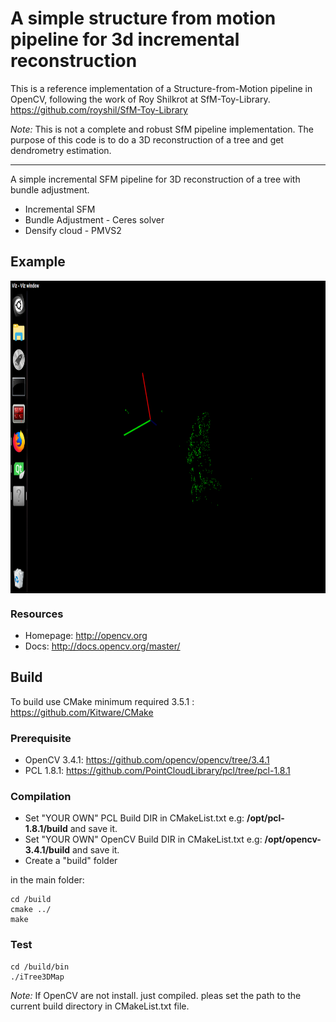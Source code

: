 
# A simple structure from motion pipeline for 3d incremental reconstruction

This is a reference implementation of a Structure-from-Motion pipeline in OpenCV, following the work of Roy Shilkrot at SfM-Toy-Library. https://github.com/royshil/SfM-Toy-Library

*Note:* This is not a complete and robust SfM pipeline implementation. The purpose of this code is to do a 3D reconstruction of a tree and get dendrometry estimation. 

----------------------

A simple incremental SFM pipeline for 3D reconstruction of a tree with bundle adjustment. 
* Incremental SFM
* Bundle Adjustment - Ceres solver
* Densify cloud - PMVS2 

## Example

<img src="./imgs/example.png" align="center" height="500" width="950"><br>

### Resources

* Homepage: <http://opencv.org>
* Docs: <http://docs.opencv.org/master/>

## Build 

To build use CMake minimum required 3.5.1 : https://github.com/Kitware/CMake

### Prerequisite
- OpenCV 3.4.1: https://github.com/opencv/opencv/tree/3.4.1
- PCL 1.8.1: https://github.com/PointCloudLibrary/pcl/tree/pcl-1.8.1

### Compilation
* Set "YOUR OWN" PCL Build DIR in CMakeList.txt e.g: **/opt/pcl-1.8.1/build** and save it.
* Set "YOUR OWN" OpenCV Build DIR in CMakeList.txt e.g: **/opt/opencv-3.4.1/build** and save it.
* Create a "build" folder

in the main folder:

    cd /build  
    cmake ../
    make
 	 
### Test
	cd /build/bin
	./iTree3DMap

*Note:*
If OpenCV are not install. just compiled. pleas set the path to the current build directory in CMakeList.txt file.



